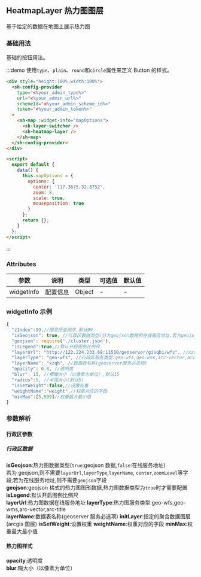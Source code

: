 ## HeatmapLayer 热力图图层

基于给定的数据在地图上展示热力图

### 基础用法

基础的按钮用法。

:::demo 使用`type`、`plain`、`round`和`circle`属性来定义 Button 的样式。

```html
<div style="height:100%;width:100%">
  <sh-config-provider
    type="<%your_admin_type%>"
    url="<%your_admin_url%>"
    schemeId="<%your_admin_scheme_id%>"
    token="<%your_admin_token%>"
  >
    <sh-map :widget-info="mapOptions">
      <sh-layer-switcher />
      <sh-heatmap-layer />
    </sh-map>
  </sh-config-provider>
</div>

<script>
  export default {
    data() {
      this.mapOptions = {
        options: {
          center: '117.3675,32.8752',
          zoom: 8,
          scale: true,
          mouseposition: true
        }
      };
      return {};
    }
  };
</script>
```

:::

### Attributes

| 参数       | 说明     | 类型   | 可选值 | 默认值 |
| ---------- | -------- | ------ | ------ | ------ |
| widgetInfo | 配置信息 | Object | -      | -      |

### widgetInfo 示例

```javascript
{
  "zIndex":99,//图层压盖顺序,默认99
  "isGeojson": true, //行政区数据类型(分为geojson数据和在线服务地址,若为geojson,则不需要layerUrl,layerType,layerName,center,zoomLevel等字段)
  "geojson": require('./cluster.json'),
  "isLegend":true,//默认开启图例比例尺
  "layerUrl": "http://122.224.233.68:11510/geoserver/gisqbi/wfs", //xzq服务地址(geoserver-wfs)
  "layerType": "geo-wfs", //行政区服务类型:geo-wfs,geo-wms,arc-vector,arc-title
  "layerName": "xzqh", //数据表名称(geoserver服务必选项)
  "opacity": 0.8, //透明度
  "blur": 15, //模糊大小（以像素为单位）,默认15
  "radius":5, //半径大小(默认5)
  "isSetWeight":false,//设置权重
  "weightName":"weight",//权重对应的字段
  "minMax":[5,999]//权重最大最小值
}
```

### 参数解析

#### 行政区参数

##### 行政区数据

**isGeojson**:热力图数据类型(`true`:geojson 数据,`false`:在线服务地址)  
若为 geojson,则不需要`layerUrl`,`layerType`,`layerName`,
`center`,`zoomLevel`等字段;若为在线服务地址,则不需要`geojson`字段  
**geojson**:geojson 格式的热力图图形数据,热力图数据类型为`true`时才需要配置  
**isLegend**:默认开启图例比例尺  
**layerUrl**:热力图数据在线服务地址
**layerType**:热力图服务类型:geo-wfs,geo-wms,arc-vector,arc-title  
**layerName**:数据表名称(geoserver 服务必选项)
**initLayer**:指定的聚合数据图层(arcgis 图层)
**isSetWeight**:设置权重
**weightName**:权重对应的字段
**minMax**:权重最大最小值

#### 热力图样式

**opacity**:透明度  
**blur**:糊大小（以像素为单位）
